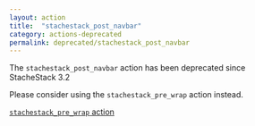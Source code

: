 ```yaml
---
layout: action
title:  "stachestack_post_navbar"
category: actions-deprecated
permalink: deprecated/stachestack_post_navbar
---
```


The `stachestack_post_navbar` action has been deprecated since StacheStack 3.2

Please consider using the `stachestack_pre_wrap` action instead.

<a class="button secondary" href="/actions/stachestack_pre_wrap">`stachestack_pre_wrap` action</a>